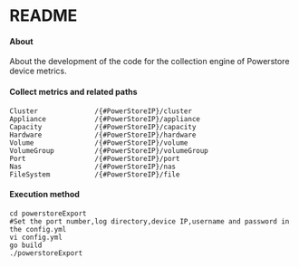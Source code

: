 # README

#### About

About the development of the code for the collection engine of Powerstore device metrics.

#### Collect metrics and related paths

```
Cluster              /{#PowerStoreIP}/cluster
Appliance            /{#PowerStoreIP}/appliance
Capacity             /{#PowerStoreIP}/capacity
Hardware             /{#PowerStoreIP}/hardware
Volume               /{#PowerStoreIP}/volume
VolumeGroup          /{#PowerStoreIP}/volumeGroup
Port                 /{#PowerStoreIP}/port
Nas                  /{#PowerStoreIP}/nas
FileSystem           /{#PowerStoreIP}/file
```

#### Execution method

```
cd powerstoreExport
#Set the port number,log directory,device IP,username and password in the config.yml
vi config.yml
go build
./powerstoreExport
```

#### 

